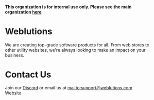 #### This organization is for internal use only. Please see the main organization [here](https://github.com/weblutions) <br>
# Weblutions
We are creating top-grade software products for all. From web stores to other utility websites, we're always looking to make an impact on your business.<br />

# Contact Us
Join our [Discord](discord.gg/faxes) or email us at [mailto:support@weblutions.com](support@weblutions.com) <br>
[Website](https://weblutions.com)


